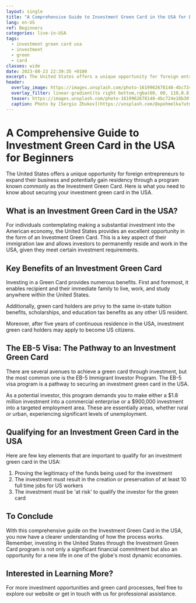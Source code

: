 ```yaml
---
layout: single
title: "A Comprehensive Guide to Investment Green Card in the USA for Beginners"
lang: en-US
ref: Beginners
categories: live-in-USA
tags:
  - investment green card usa
  - investment
  - green
  - card
classes: wide
date: 2023-08-23 22:39:35 +0100
excerpt: The United States offers a unique opportunity for foreign entrepreneurs to expand their business and potentially gain residency through a program known commonly as the Investment Green Card.
header:
  overlay_image: https://images.unsplash.com/photo-1619962678148-4bc724e18b30?crop=entropy&cs=tinysrgb&fit=max&fm=jpg&ixid=M3w0Nzk0ODB8MHwxfHNlYXJjaHw5fHxpbnZlc3RtZW50JTIwZ3JlZW4lMjBjYXJkJTIwdXNhJTJDJTIwaW52ZXN0bWVudCUyQyUyMGdyZWVuJTJDJTIwY2FyZHxlbnwwfDB8fHwxNjkyODI2Nzc1fDA&ixlib=rb-4.0.3&q=80&w=1080
  overlay_filter: linear-gradient(to right bottom,rgba(60, 60, 110,0.8), rgba(178, 34, 52, 0.5))
  teaser: https://images.unsplash.com/photo-1619962678148-4bc724e18b30?crop=entropy&cs=tinysrgb&fit=max&fm=jpg&ixid=M3w0Nzk0ODB8MHwxfHNlYXJjaHw5fHxpbnZlc3RtZW50JTIwZ3JlZW4lMjBjYXJkJTIwdXNhJTJDJTIwaW52ZXN0bWVudCUyQyUyMGdyZWVuJTJDJTIwY2FyZHxlbnwwfDB8fHwxNjkyODI2Nzc1fDA&ixlib=rb-4.0.3&q=80&w=400
  caption: Photo by [Sergio Zhukov](https://unsplash.com/@opohmelka?utm_source=wenospeakamericano&utm_medium=referral) on [Unsplash](https://unsplash.com/?utm_source=wenospeakamericano&utm_medium=referral)
---
```


# A Comprehensive Guide to Investment Green Card in the USA for Beginners

The United States offers a unique opportunity for foreign entrepreneurs to expand their business and potentially gain residency through a program known commonly as the Investment Green Card. Here is what you need to know about securing your investment green card in the USA.

## What is an Investment Green Card in the USA?

For individuals contemplating making a substantial investment into the American economy, the United States provides an excellent opportunity in the form of an Investment Green Card. This is a key aspect of their immigration law and allows investors to permanently reside and work in the USA, given they meet certain investment requirements.

## Key Benefits of an Investment Green Card

Investing in a Green Card provides numerous benefits. First and foremost, it enables recipient and their immediate family to live, work, and study anywhere within the United States.

Additionally, green card holders are privy to the same in-state tuition benefits, scholarships, and education tax benefits as any other US resident.

Moreover, after five years of continuous residence in the USA, investment green card holders may apply to become US citizens.

## The EB-5 Visa: The Pathway to an Investment Green Card

There are several avenues to achieve a green card through investment, but the most common one is the EB-5 Immigrant Investor Program. The EB-5 visa program is a pathway to securing an investment green card in the USA.

As a potential investor, this program demands you to make either a $1.8 million investment into a commercial enterprise or a $900,000 investment into a targeted employment area. These are essentially areas, whether rural or urban, experiencing significant levels of unemployment.

## Qualifying for an Investment Green Card in the USA

Here are few key elements that are important to qualify for an investment green card in the USA:

1. Proving the legitimacy of the funds being used for the investment
2. The investment must result in the creation or preservation of at least 10 full time jobs for US workers
3. The investment must be 'at risk' to qualify the investor for the green card

## To Conclude

With this comprehensive guide on the Investment Green Card in the USA, you now have a clearer understanding of how the process works. Remember, investing in the United States through the Investment Green Card program is not only a significant financial commitment but also an opportunity for a new life in one of the globe's most dynamic economies.

## Interested in Learning More?

For more investment opportunities and green card processes, feel free to explore our website or get in touch with us for professional assistance.
